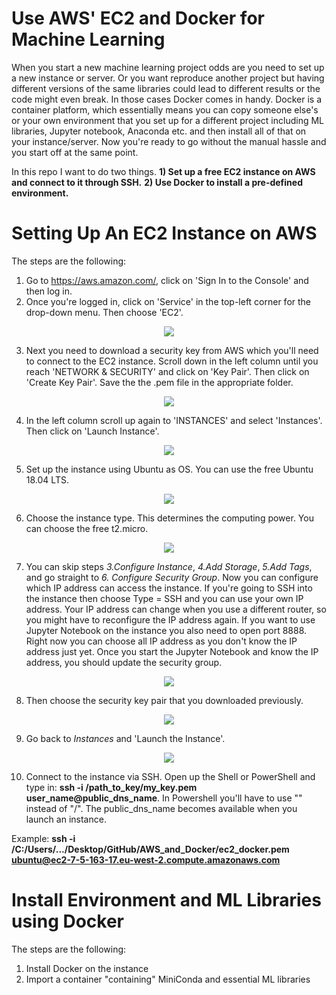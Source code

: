 # Use AWS' EC2 and Docker for Machine Learning

When you start a new machine learning project odds are you need to set up a new instance or server. Or you want reproduce another project but having different versions of the same libraries could lead to different results or the code might even break. In those cases Docker comes in handy. Docker is a container platform, which essentially means you can copy someone else's or your own environment that you set up for a different project including ML libraries, Jupyter notebook, Anaconda etc. and then install all of that on your instance/server. Now you're ready to go without the manual hassle and you start off at the same point.

In this repo I want to do two things.
**1) Set up a free EC2 instance on AWS and connect to it through SSH.**
**2) Use Docker to install a pre-defined environment.**

# Setting Up An EC2 Instance on AWS

The steps are the following:
1) Go to https://aws.amazon.com/, click on 'Sign In to the Console' and then log in.
2) Once you're logged in, click on 'Service' in the top-left corner for the drop-down menu. Then choose 'EC2'.

<p align="center">
  <img src="https://github.com/AleKosc/Use-AWS-EC2-and-Docker-for-Machine-Learning/blob/master/Images/instance0.PNG">
</p>

3) Next you need to download a security key from AWS which you'll need to connect to the EC2 instance. Scroll down in the left column until you reach 'NETWORK & SECURITY' and click on 'Key Pair'. Then click on 'Create Key Pair'. Save the the .pem file in the appropriate folder.

<p align="center">
  <img src="https://github.com/AleKosc/Use-AWS-EC2-and-Docker-for-Machine-Learning/blob/master/Images/key_pair1.1.PNG">
</p>

4) In the left column scroll up again to 'INSTANCES' and select 'Instances'. Then click on 'Launch Instance'. 

<p align="center">
  <img src="https://github.com/AleKosc/Use-AWS-EC2-and-Docker-for-Machine-Learning/blob/master/Images/instance1.PNG">
</p>

5) Set up the instance using Ubuntu as OS. You can use the free Ubuntu 18.04 LTS.

<p align="center">
  <img src="https://github.com/AleKosc/Use-AWS-EC2-and-Docker-for-Machine-Learning/blob/master/Images/instance2.PNG">
</p>

6) Choose the instance type. This determines the computing power. You can choose the free t2.micro.

<p align="center">
  <img src="https://github.com/AleKosc/Use-AWS-EC2-and-Docker-for-Machine-Learning/blob/master/Images/instance3.PNG">
</p>

7) You can skip steps *3.Configure Instance*, *4.Add Storage*, *5.Add Tags*, and go straight to *6. Configure Security Group*. Now you can configure which IP address can access the instance. If you're going to SSH into the instance then choose Type = SSH and you can use your own IP address. Your IP address can change when you use a different router, so you might have to reconfigure the IP address again. If you want to use Jupyter Notebook on the instance you also need to open port 8888. Right now you can choose all IP address as you don't know the IP address just yet. Once you start the Jupyter Notebook and know the IP address, you should update the security group.

<p align="center">
  <img src="https://github.com/AleKosc/Use-AWS-EC2-and-Docker-for-Machine-Learning/blob/master/Images/instance4.1_security_group.png">
</p>

8) Then choose the security key pair that you downloaded previously. 

<p align="center">
  <img src="https://github.com/AleKosc/Use-AWS-EC2-and-Docker-for-Machine-Learning/blob/master/Images/instance5.PNG">
</p>

9) Go back to *Instances* and 'Launch the Instance'.  

<p align="center">
  <img src="https://github.com/AleKosc/Use-AWS-EC2-and-Docker-for-Machine-Learning/blob/master/Images/instance5.PNG">
</p>

10) Connect to the instance via SSH. Open up the Shell or PowerShell and type in: **ssh -i /path_to_key/my_key.pem user_name@public_dns_name**. In Powershell you'll have to use "\" instead of "/". The public_dns_name becomes available when you launch an instance.

Example: **ssh -i /C:/Users/.../Desktop/GitHub/AWS_and_Docker/ec2_docker.pem ubuntu@ec2-7-5-163-17.eu-west-2.compute.amazonaws.com**

# Install Environment and ML Libraries using Docker

The steps are the following:
1) Install Docker on the instance
2) Import a container "containing" MiniConda and essential ML libraries
